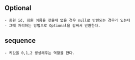 ##

## Optional
    - 회원 id, 회원 이름을 찾을때 없을 경우 null로 반환되는 경우가 있는데 
    - 그때 처리하는 방법으로 Optional을 감싸서 반환한다.

## sequence
    - 키값을 0,1,2 생성해주는 역할을 한다.